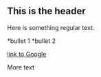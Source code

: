 ## This is the header

Here is something regular text.

*bullet 1
*bullet 2

[link to Google](http://www.google.com/)

More text